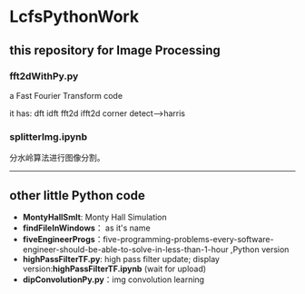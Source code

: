 # LcfsPythonWork

## this repository for Image Processing

### fft2dWithPy.py

a Fast Fourier Transform code 

it has: dft idft fft2d ifft2d corner detect-->harris

### splitterImg.ipynb
分水岭算法进行图像分割。

---
## other little Python code

- **MontyHallSmlt**:  Monty Hall Simulation
- **findFileInWindows**： as it's name
- **fiveEngineerProgs**：five-programming-problems-every-software-engineer-should-be-able-to-solve-in-less-than-1-hour ,Python version
- **highPassFilterTF.py**: high pass filter update; display version:**highPassFilterTF.ipynb** (wait for upload)
- **dipConvolutionPy.py**：img convolution learning


